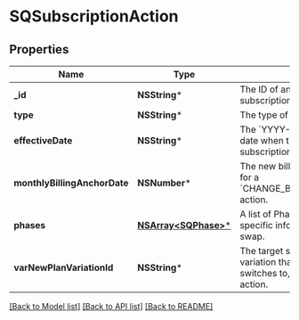 # SQSubscriptionAction

## Properties
Name | Type | Description | Notes
------------ | ------------- | ------------- | -------------
**_id** | **NSString*** | The ID of an action scoped to a subscription. | [optional] 
**type** | **NSString*** | The type of the action. | [optional] 
**effectiveDate** | **NSString*** | The &#x60;YYYY-MM-DD&#x60;-formatted date when the action occurs on the subscription. | [optional] 
**monthlyBillingAnchorDate** | **NSNumber*** | The new billing anchor day value, for a &#x60;CHANGE_BILLING_ANCHOR_DATE&#x60; action. | [optional] 
**phases** | [**NSArray&lt;SQPhase&gt;***](SQPhase.md) | A list of Phases, to pass phase-specific information used in the swap. | [optional] 
**varNewPlanVariationId** | **NSString*** | The target subscription plan variation that a subscription switches to, for a &#x60;SWAP_PLAN&#x60; action. | [optional] 

[[Back to Model list]](../README.md#documentation-for-models) [[Back to API list]](../README.md#documentation-for-api-endpoints) [[Back to README]](../README.md)


